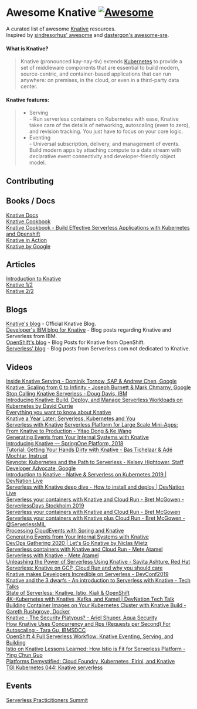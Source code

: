 # Awesome Knative [![Awesome](https://cdn.rawgit.com/sindresorhus/awesome/d7305f38d29fed78fa85652e3a63e154dd8e8829/media/badge.svg)](https://github.com/sindresorhus/awesome)  
A curated list of awesome [Knative](https://knative.dev) resources.  
Inspired by [sindresorhus' awesome](https://github.com/sindresorhus/awesome) and [dastergon's awesome-sre](https://github.com/dastergon/awesome-sre/).

#### What is Knative?
> Knative (pronounced kay-nay-tiv) extends [Kubernetes](https://kubernetes.io/) to provide a set of middleware components that are essential to build modern, source-centric, and container-based applications that can run anywhere: on premises, in the cloud, or even in a third-party data center.  

#### Knative features:
 >- Serving  
    - Run serverless containers on Kubernetes with ease, Knative takes care of the details of networking, autoscaling (even to zero), and revision tracking. You just have to focus on your core logic.
 >- Eventing  
    - Universal subscription, delivery, and management of events. Build modern apps by attaching compute to a data stream with declarative event connectivity and developer-friendly object model. 

## Contributing  


## Books / Docs    
[Knative Docs](https://knative.dev/docs/)  
[Knative Cookbook](https://www.oreilly.com/library/view/getting-started-with/9781492047025/)  
[Knative Cookbook - Build Effective Serverless Applications with Kubernetes and Openshift](https://developers.redhat.com/books/knative-cookbook/)  
[Knative in Action](https://livebook.manning.com/book/knative-in-action/welcome/v-2/)  
[Knative by Google](https://cloud.google.com/knative/)  


## Articles  
[Introduction to Knative](https://medium.com/@pczarkowski/introduction-to-knative-b93a0b9aeeef)  
[Knative 1/2](https://medium.com/@pczarkowski/introduction-to-knative-b93a0b9aeeef)  
[Knative 2/2](https://medium.com/google-cloud/knative-2-2-e542d71d531d)  


## Blogs  
[Knative's blog](https://knative.dev/blog/) - Official Knative Blog.  
[Developer's  IBM blog for Knative](https://developer.ibm.com/components/knative/blogs/) - Blog posts regarding Knative and Serverless from IBM.    
[OpenShift's blog](https://www.openshift.com/blog/tag/knative) - Blog Posts for Knative from OpenShift.  
[Serverless' blog](https://www.serverless.com/blog/category/guides-and-tutorials/) - Blog posts from Serverless.com not dedicated to Knative.  


## Videos  
[Inside Knative Serving - Dominik Tornow, SAP & Andrew Chen, Google](https://www.youtube.com/watch?v=-tvQgLbcNtg)  
[Knative: Scaling from 0 to Infinity - Joseph Burnett & Mark Chmarny, Google](https://www.youtube.com/watch?v=OPSIPr-Cybs)  
[Stop Calling Knative Serverless - Doug Davis, IBM](https://www.youtube.com/watch?v=28CqZZFdwBY)  
[Introducing Knative: Build, Deploy, and Manage Serverless Workloads on Kubernetes by David Currie](https://www.youtube.com/watch?v=AIDKDLxiCdk)  
[Everything you want to know about Knative](https://www.youtube.com/watch?v=PSnVGk73CjQ)  
[Knative a Year Later: Serverless, Kubernetes and You](https://www.youtube.com/watch?v=PvuqSTVXSQA)  
[Serverless with Knative](https://www.youtube.com/watch?v=whDuB7Sc7UQ)
[Serverless Platform for Large Scale Mini-Apps: From Knative to Production - Yitao Dong & Ke Wang](https://www.youtube.com/watch?v=PA1UoLPf4nE)  
[Generating Events from Your Internal Systems with Knative](https://www.youtube.com/watch?v=riq0x5xdfNg)  
[Introducing Knative — SpringOne Platform, 2018](https://www.youtube.com/watch?v=CylT5O6IfkU)  
[Tutorial: Getting Your Hands Dirty with Knative - Bas Tichelaar & Adé Mochtar, Instruqt](https://www.youtube.com/watch?v=Xi9oYTR710E)  
[Keynote: Kubernetes and the Path to Serverless - Kelsey Hightower, Staff Developer Advocate, Google](https://www.youtube.com/watch?v=oNa3xK2GFKY)  
[Introduction to Knative - Native & Serverless on Kubernetes 2019 | DevNation Live](https://www.youtube.com/watch?v=qdUxni96n3s)  
[Serverless with Knative deep dive - How to install and deploy | DevNation Live](https://www.youtube.com/watch?v=-8fW1x5biCw)  
[Serverless your containers with Knative and Cloud Run - Bret McGowen - ServerlessDays Stockholm 2019](https://www.youtube.com/watch?v=2P5p4DyDMUs)  
[Serverless your containers with Knative and Cloud Run - Bret McGowen](https://www.youtube.com/watch?v=SIplYRF1iSg)  
[Serverless your containers with Knative plus Cloud Run - Bret McGowen - @ServerlessMIL](https://www.youtube.com/watch?v=GuzPWNEnroA)  
[Processing CloudEvents with Spring and Knative](https://www.youtube.com/watch?v=ok6FoZWte4U)    
[Generating Events from Your Internal Systems with Knative](https://www.youtube.com/watch?v=riq0x5xdfNg)  
[DevOps Gathering 2020 | Let's Go Knative by Niclas Mietz](https://www.youtube.com/watch?v=EnJti_mXfmM)  
[Serverless containers with Knative and Cloud Run - Mete Atamel](https://www.youtube.com/watch?v=PLFLTMHB5Do)  
[Serverless with Knative - Mete Atamel](https://www.youtube.com/watch?v=cFZglw5IUsA)  
[Unleashing the Power of Serverless Using Knative - Savita Ashture, Red Hat](https://www.youtube.com/watch?v=6b29dbJgQ8E)  
[Serverless: Knative on GCP, Cloud Run and why you should care](https://www.youtube.com/watch?v=m-fxtsjCMQY)  
[Knative makes Developers Incredible on Serverless - DevConf2019](https://www.youtube.com/watch?v=v-Z3_OvXEuI)  
[Knative and the 3 dwarfs - An introduction to Serverless with Knative - Tech Talks](https://www.youtube.com/watch?v=8vqWx51QUZk)  
[State of Serverless: Knative, Istio, Kiali & OpenShift](https://www.youtube.com/watch?v=I83wX4VSGcs)  
[4K–Kubernetes with Knative, Kafka, and Kamel | DevNation Tech Talk](https://www.youtube.com/watch?v=kYM6hoh2ahI)  
[Building Container Images on Your Kubernetes Cluster with Knative Build - Gareth Rushgrove, Docker](https://www.youtube.com/watch?v=KDWvN8q2FEU)  
[Knative - The Security Platypus? - Ariel Shuper, Aqua Security](https://www.youtube.com/watch?v=k_CxQOs5N4g)  
[How Knative Uses Concurrency and Rps (Requests per Second) For Autoscaling - Tara Gu, IBMSDCC](https://www.youtube.com/watch?v=hpOJHpn3z_M)  
[OpenShift 4 Full Serverless Workflow: Knative Eventing, Serving, and Building](https://www.youtube.com/watch?v=krBxJswojjI)  
[Istio on Knative Lessons Learned: How Istio is Fit for Serverless Platform - Ying Chun Guo](https://www.youtube.com/watch?v=DN7chnOM0g0)  
[Platforms Demystified: Cloud Foundry, Kubernetes, Eirini, and Knative](https://www.youtube.com/watch?v=p_-vjnB__00)  
[TGI Kubernetes 044: Knative serverless](https://www.youtube.com/watch?v=n_zqedVM0oM)  


## Events  
[Serverless Practicitioners Summit](https://events.linuxfoundation.org/serverless-practitioners-summit/)
